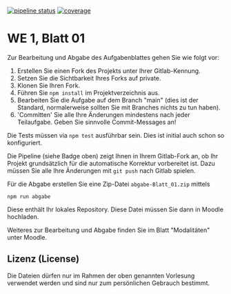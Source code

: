 [![pipeline status](../../../badges/main/pipeline.svg)](../../../-/pipelines/latest)
[![coverage](../../../badges/main/coverage.svg)](../../../-/pipelines/latest)

# WE 1, Blatt 01

Zur Bearbeitung und Abgabe des Aufgabenblattes gehen Sie wie folgt vor:

1. Erstellen Sie einen Fork des Projekts unter Ihrer Gitlab-Kennung.
2. Setzen Sie die Sichtbarkeit Ihres Forks auf private.
3. Klonen Sie Ihren Fork.
4. Führen Sie `npm install` im Projektverzeichnis aus.
5. Bearbeiten Sie die Aufgabe auf dem Branch "main" (dies ist der Standard, normalerweise sollten Sie mit Branches nichts zu tun haben).
6. 'Committen' Sie alle Ihre Änderungen mindestens nach jeder Teilaufgabe. Geben Sie sinnvolle Commit-Messages an!

Die Tests müssen via `npm test` ausführbar sein. Dies ist initial auch schon so konfiguriert.

Die Pipeline (siehe Badge oben) zeigt Ihnen in Ihrem Gitlab-Fork an, ob Ihr Projekt grundsätzlich für die automatische Korrektur vorbereitet ist. Dazu müssen Sie alle Ihre Änderungen mit `git push` nach Gitlab spielen.

Für die Abgabe erstellen Sie eine Zip-Datei `abgabe-Blatt_01.zip` mittels
```
npm run abgabe
```
Diese enthält Ihr lokales Repository. Diese Datei müssen Sie dann in Moodle hochladen.

Weiteres zur Bearbeitung und Abgabe finden Sie im Blatt "Modalitäten" unter Moodle.

## Lizenz (License)

Die Dateien dürfen nur im Rahmen der oben genannten Vorlesung verwendet werden und sind nur zum persönlichen Gebrauch bestimmt.
